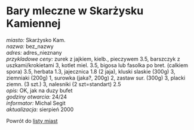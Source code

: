 # Bary mleczne w Skarżysku Kamiennej





*miasto:*  Skarżysko Kam.    <br/>
*nazwa:*  bez_nazwy   <br/>
*adres:*  adres_nieznany   <br/>
*przykladowe ceny:*  zurek z jajkiem, kielb., pieczywem 3.5, barszczyk z uszkami/krokietami 3, kotlet miel. 3.5, bigosa lub fasolka po bret. (calkiem spora) 3.5, herbata 1.3, jajecznica 1.8 (2 jaja), kluski slaskie (300g) 3, ziemniaki (200g) 1, surowka (jaka?, 200g) 2, zastaw sur. (300g) 3, placki ziemn. (3 szt.) 3, nalesniki (2 szt=standart) 2.5   <br/>
*opis:*  OK, jak na duzy bufet   <br/>
*godziny otwarcia:*  24/24   <br/>
*informator:*  Michal Segit   <br/>
*aktualizacja:*    sierpień 2000   <br/>

Powrót do [listy miast](/bary_mleczne)


